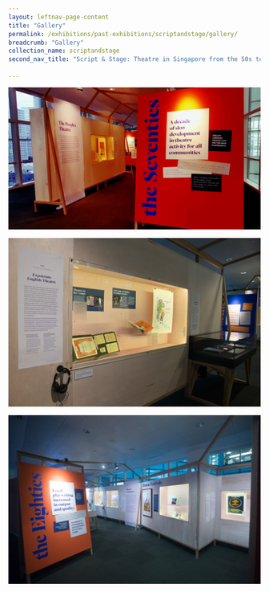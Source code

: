 ```yaml
---
layout: leftnav-page-content
title: "Gallery"
permalink: /exhibitions/past-exhibitions/scriptandstage/gallery/
breadcrumb: "Gallery"
collection_name: scriptandstage
second_nav_title: "Script & Stage: Theatre in Singapore from the 50s to 80s"

---
```


![A photo showing the entrance of Script & Stage.](/images/event-images/script-and-stage-onsite/script-and-stage_gallery_1.jpg)

![A photo of a wall showcase, titled Expatriate English Theatre.](/images/event-images/script-and-stage-onsite/script-and-stage_gallery_2.jpg)

![A photo showing another entrance of Script & Stage.](/images/event-images/script-and-stage-onsite/script-and-stage_gallery_3.jpg)
